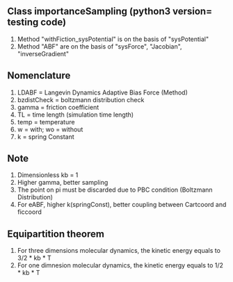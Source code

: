 ## Class importanceSampling (python3 version= testing code) 
1. Method "withFiction_sysPotential" is on the basis of "sysPotential"
2. Method "ABF" are on the basis of "sysForce", "Jacobian", "inverseGradient"

## Nomenclature
1. LDABF = Langevin Dynamics Adaptive Bias Force (Method)
2. bzdistCheck = boltzmann distribution check
3. gamma = friction coefficient
4. TL = time length (simulation time length)
5. temp = temperature
6. w = with; wo = without
7. k = spring Constant

## Note 
1. Dimensionless kb = 1 
2. Higher gamma, better sampling
3. The point on pi must be discarded due to PBC condition (Boltzmann Distribution)
4. For eABF, higher k(springConst), better coupling between Cartcoord and ficcoord 

## Equipartition theorem
1. For three dimensions molecular dynamics, the kinetic energy equals to 3/2 * kb * T
2. For one dimnesion molecular dynamics, the kinetic energy equals to 1/2 * kb * T
